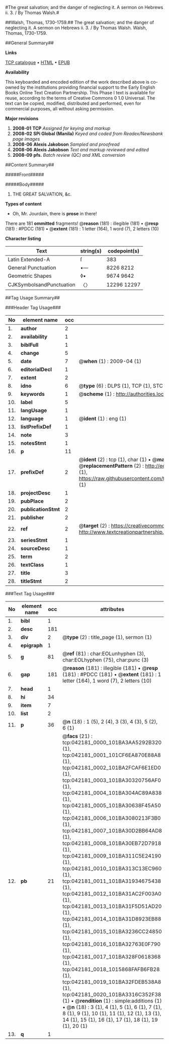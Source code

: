 #The great salvation; and the danger of neglecting it. A sermon on Hebrews ii. 3. / By Thomas Walsh.#

##Walsh, Thomas, 1730-1759.##
The great salvation; and the danger of neglecting it. A sermon on Hebrews ii. 3. / By Thomas Walsh.
Walsh, Thomas, 1730-1759.

##General Summary##

**Links**

[TCP catalogue](http://www.ota.ox.ac.uk/tcp/)  • 
[HTML](http://tei.it.ox.ac.uk/tcp/Texts-HTML/free/N31/N31971.html)  • 
[EPUB](http://tei.it.ox.ac.uk/tcp/Texts-EPUB/free/N31/N31971.epub)

**Availability**

This keyboarded and encoded edition of the
	       work described above is co-owned by the institutions
	       providing financial support to the Early English Books
	       Online Text Creation Partnership. This Phase I text is
	       available for reuse, according to the terms of Creative
	       Commons 0 1.0 Universal. The text can be copied,
	       modified, distributed and performed, even for
	       commercial purposes, all without asking permission.

**Major revisions**

1. __2008-01__ __TCP__ *Assigned for keying and markup*
1. __2008-02__ __SPi Global (Manila)__ *Keyed and coded from Readex/Newsbank page images*
1. __2008-06__ __Alexis Jakobson__ *Sampled and proofread*
1. __2008-06__ __Alexis Jakobson__ *Text and markup reviewed and edited*
1. __2008-09__ __pfs.__ *Batch review (QC) and XML conversion*

##Content Summary##

#####Front#####

#####Body#####

1. THE GREAT SALVATION, &c.

**Types of content**

  * Oh, Mr. Jourdain, there is **prose** in there!

There are 181 **ommitted** fragments! 
 @__reason__ (181) : illegible (181)  •  @__resp__ (181) : #PDCC (181)  •  @__extent__ (181) : 1 letter (164), 1 word (7), 2 letters (10)

**Character listing**


|Text|string(s)|codepoint(s)|
|---|---|---|
|Latin Extended-A|ſ|383|
|General Punctuation|•—|8226 8212|
|Geometric Shapes|◊▪|9674 9642|
|CJKSymbolsandPunctuation|〈〉|12296 12297|

##Tag Usage Summary##

###Header Tag Usage###

|No|element name|occ|attributes|
|---|---|---|---|
|1.|__author__|2||
|2.|__availability__|1||
|3.|__biblFull__|1||
|4.|__change__|5||
|5.|__date__|7| @__when__ (1) : 2009-04 (1)|
|6.|__editorialDecl__|1||
|7.|__extent__|2||
|8.|__idno__|6| @__type__ (6) : DLPS (1), TCP (1), STC (1), NOTIS (1), IMAGE-SET (1), EVANS-CITATION (1)|
|9.|__keywords__|1| @__scheme__ (1) : http://authorities.loc.gov/ (1)|
|10.|__label__|5||
|11.|__langUsage__|1||
|12.|__language__|1| @__ident__ (1) : eng (1)|
|13.|__listPrefixDef__|1||
|14.|__note__|3||
|15.|__notesStmt__|1||
|16.|__p__|11||
|17.|__prefixDef__|2| @__ident__ (2) : tcp (1), char (1)  •  @__matchPattern__ (2) : ([0-9\-]+):([0-9IVX]+) (1), (.+) (1)  •  @__replacementPattern__ (2) : http://eebo.chadwyck.com/downloadtiff?vid=$1&page=$2 (1), https://raw.githubusercontent.com/textcreationpartnership/Texts/master/tcpchars.xml#$1 (1)|
|18.|__projectDesc__|1||
|19.|__pubPlace__|2||
|20.|__publicationStmt__|2||
|21.|__publisher__|2||
|22.|__ref__|2| @__target__ (2) : https://creativecommons.org/publicdomain/zero/1.0/ (1), http://www.textcreationpartnership.org/docs/. (1)|
|23.|__seriesStmt__|1||
|24.|__sourceDesc__|1||
|25.|__term__|2||
|26.|__textClass__|1||
|27.|__title__|3||
|28.|__titleStmt__|2||


###Text Tag Usage###

|No|element name|occ|attributes|
|---|---|---|---|
|1.|__bibl__|1||
|2.|__desc__|181||
|3.|__div__|2| @__type__ (2) : title_page (1), sermon (1)|
|4.|__epigraph__|1||
|5.|__g__|81| @__ref__ (81) : char:EOLunhyphen (3), char:EOLhyphen (75), char:punc (3)|
|6.|__gap__|181| @__reason__ (181) : illegible (181)  •  @__resp__ (181) : #PDCC (181)  •  @__extent__ (181) : 1 letter (164), 1 word (7), 2 letters (10)|
|7.|__head__|1||
|8.|__hi__|34||
|9.|__item__|7||
|10.|__list__|2||
|11.|__p__|36| @__n__ (18) : 1 (5), 2 (4), 3 (3), 4 (3), 5 (2), 6 (1)|
|12.|__pb__|21| @__facs__ (21) : tcp:042181_0000_101BA3AA5292B320 (1), tcp:042181_0001_101CF6EA870E88A8 (1), tcp:042181_0002_101BA2FCAF6E1ED0 (1), tcp:042181_0003_101BA30320756AF0 (1), tcp:042181_0004_101BA304AC89A838 (1), tcp:042181_0005_101BA30638F45A50 (1), tcp:042181_0006_101BA3080213F3B0 (1), tcp:042181_0007_101BA30D2BB64AD8 (1), tcp:042181_0008_101BA30EB72D7918 (1), tcp:042181_0009_101BA311C5E24190 (1), tcp:042181_0010_101BA313C13EC960 (1), tcp:042181_0011_101BA31934675438 (1), tcp:042181_0012_101BA31AC2F003A0 (1), tcp:042181_0013_101BA31F5D51AD20 (1), tcp:042181_0014_101BA31D8923EB88 (1), tcp:042181_0015_101BA3236CC24850 (1), tcp:042181_0016_101BA32763E0F790 (1), tcp:042181_0017_101BA328F0618368 (1), tcp:042181_0018_1015868FAFB6FB28 (1), tcp:042181_0019_101BA32FDEB538A8 (1), tcp:042181_0020_101BA3316C352F38 (1)  •  @__rendition__ (1) : simple:additions (1)  •  @__n__ (18) : 3 (1), 4 (1), 5 (1), 6 (1), 7 (1), 8 (1), 9 (1), 10 (1), 11 (1), 12 (1), 13 (1), 14 (1), 15 (1), 16 (1), 17 (1), 18 (1), 19 (1), 20 (1)|
|13.|__q__|1||
